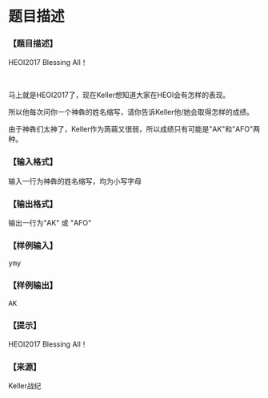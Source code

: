 # 题目描述


<h3>
【题目描述】
</h3>
<p>
HEOI2017 Blessing All！
</p>
<p>
<br/>
</p>
<p>
马上就是HEOI2017了，现在Keller想知道大家在HEOI会有怎样的表现。
</p>
<p>
所以他每次问你一个神犇的姓名缩写，请你告诉Keller他/她会取得怎样的成绩。
</p>
<p>
由于神犇们太神了，Keller作为蒟蒻又很弱，所以成绩只有可能是&#34;AK&#34;和&#34;AFO&#34;两种。
</p>
<h3>
【输入格式】
</h3>
<p>
输入一行为神犇的姓名缩写，均为小写字母
</p>
<h3>
【输出格式】
</h3>
<p>
输出一行为&#34;AK&#34; 或 &#34;AFO&#34;
</p>
<h3>
【样例输入】
</h3>
<pre>ymy</pre>
<h3>
【样例输出】
</h3>
<pre>AK</pre>
<h3>
【提示】
</h3>
<p>
HEOI2017 Blessing All！
</p>
<h3>
【来源】
</h3>
<p>
Keller战纪
</p>
